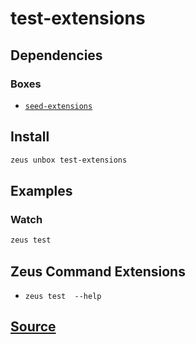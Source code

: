 
test-extensions 
====================




## Dependencies
### Boxes
* [`seed-extensions`](seed-extensions.md)




## Install
```bash
zeus unbox test-extensions
```
## Examples
### Watch 
```bash
zeus test
```
## Zeus Command Extensions
* ```zeus test  --help```




## [Source](https://github.com/liquidapps-io/zeus-sdk/tree/master/boxes/groups/core/test-extensions)
